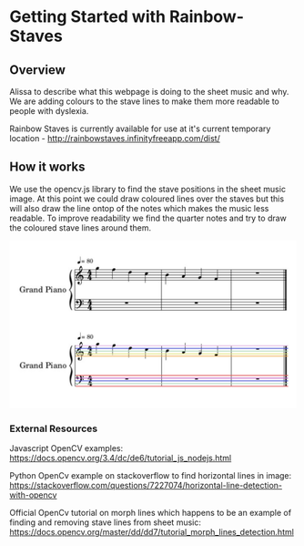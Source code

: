 # Getting Started with Rainbow-Staves

## Overview
Alissa to describe what this webpage is doing to the sheet music and why. We are adding colours to the stave lines to make them more readable to people with dyslexia.

Rainbow Staves is currently available for use at it's current temporary location - http://rainbowstaves.infinityfreeapp.com/dist/

## How it works
We use the opencv.js library to find the stave positions in the sheet music image. At this point we could draw coloured lines over the staves but this will also draw the line ontop of the notes which makes the music less readable. To improve readability we find the quarter notes and try to draw the coloured stave lines around them.

![alt text](sheetmusic/readme%20example.jpg)


### External Resources
Javascript OpenCV examples: https://docs.opencv.org/3.4/dc/de6/tutorial_js_nodejs.html

Python OpenCv example on stackoverflow to find horizontal lines in image: https://stackoverflow.com/questions/7227074/horizontal-line-detection-with-opencv

Official OpenCv tutorial on morph lines which happens to be an example of finding and removing stave lines from sheet music: https://docs.opencv.org/master/dd/dd7/tutorial_morph_lines_detection.html
